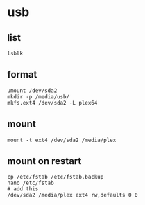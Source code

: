 # usb

## list
```
lsblk
```
## format
```
umount /dev/sda2
mkdir -p /media/usb/
mkfs.ext4 /dev/sda2 -L plex64
```
## mount
```
mount -t ext4 /dev/sda2 /media/plex
```
## mount on restart
```
cp /etc/fstab /etc/fstab.backup
nano /etc/fstab
# add this
/dev/sda2 /media/plex ext4 rw,defaults 0 0
```
